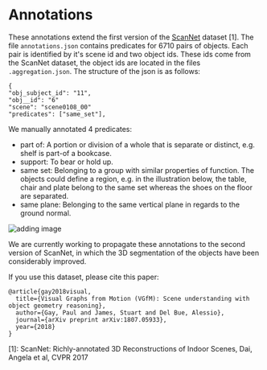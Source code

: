 # Annotations 
These annotations extend the first version of the [ScanNet](http://www.scan-net.org/) dataset [1]. The file `annotations.json` contains predicates for 6710 pairs of objects. 
Each pair is identified by it's scene id and two object ids. These ids come from the ScanNet dataset, the object ids are located in the files `.aggregation.json`. The structure of the json is as follows:

```
{  
"obj_subject_id": "11", 
"obj__id": "6"
"scene": "scene0108_00"
"predicates": ["same_set"], 
```


We manually annotated 4 predicates: 
* part of: A portion or division of a whole that is separate or distinct, e.g. shelf is part-of a bookcase.
* support: To bear or hold up. 
* same set: Belonging to a group with similar properties of function. The objects could define a region, e.g. in the illustration below, the table, chair and plate belong to the same set whereas the shoes on the floor are separated.
* same plane: Belonging to the same vertical plane in regards to the ground normal.


![adding image](https://github.com/paulgay/VGfM/blob/master/images/illustration_relations_github.png)



We are currently working to propagate these annotations to the second version of ScanNet, in which the 3D segmentation of the objects have been considerably improved.

If you use this dataset, please cite this paper:
```
@article{gay2018visual,
  title={Visual Graphs from Motion (VGfM): Scene understanding with object geometry reasoning},
  author={Gay, Paul and James, Stuart and Del Bue, Alessio},
  journal={arXiv preprint arXiv:1807.05933},
  year={2018}
}

```





[1]: ScanNet: Richly-annotated 3D Reconstructions of Indoor Scenes, Dai, Angela et al, CVPR 2017



